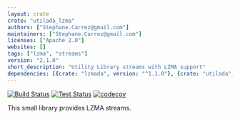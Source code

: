 ```yaml
---
layout: crate
crate: "utilada_lzma"
authors: ["Stephane.Carrez@gmail.com"]
maintainers: ["Stephane.Carrez@gmail.com"]
licenses: ["Apache 2.0"]
websites: []
tags: ["lzma", "streams"]
version: "2.1.0"
short_description: "Utility Library streams with LZMA support"
dependencies: [{crate: "lzmada", version: "^1.1.0"}, {crate: "utilada", version: "^2.1.0"}]
---
```

[![Build Status](https://img.shields.io/jenkins/s/https/jenkins.vacs.fr/Ada-Util.svg)](https://jenkins.vacs.fr/job/Ada-Util/)
[![Test Status](https://img.shields.io/jenkins/t/https/jenkins.vacs.fr/Ada-Util.svg)](https://jenkins.vacs.fr/job/Ada-Util/)
[![codecov](https://codecov.io/gh/stcarrez/ada-util/branch/master/graph/badge.svg)](https://codecov.io/gh/stcarrez/ada-util)


This small library provides LZMA streams.



